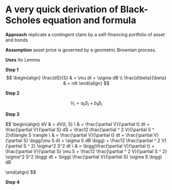 # A very quick derivation of Black-Scholes equation and formula

**Approach** replicate a contingent claim by a self-financing portfolio of asset and bonds

**Assumption**  asset price is governed by a geometric Brownian process.

**Uses** Ito Lemma

**Step 1**
$$
\begin{align}
	\frac{dS}{S} & = \mu dt + \sigma dB	\\
	\frac{d\beta}{\beta} & = rdt
\end{align}
$$



**Step 2**


$$
V_t = a_t S_t + b_t \beta_t
$$



**Step 3**


$$
\begin{align}
	dV & = dV(t, S) \\
	& = \frac{\partial V}{\partial t} dt + \frac{\partial V}{\partial S} dS + \frac12 \frac{\partial ^ 2 V}{\partial S ^ 2}d\langle S \rangle \\
	& = \frac{\partial V}{\partial t} dt + \frac{\partial V}{\partial S} \bigg(\mu S dt + \sigma S dB \bigg) + \frac12 \frac{\partial ^ 2 V}{\partial S ^ 2} \sigma^2 S^2 dt \\
	& = \bigg(\frac{\partial V}{\partial t} + \frac{\partial V}{\partial S} \mu S + \frac12 \frac{\partial ^ 2 V}{\partial S ^ 2} \sigma^2 S^2 \bigg) dt + \bigg( \frac{\partial V}{\partial S} \sigma S \bigg) dB

\end{align}
$$

**Step 4**